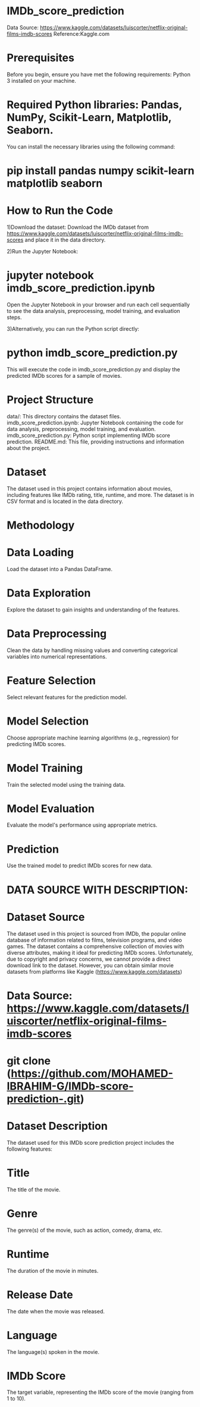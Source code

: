# IMDb_score_prediction

Data Source: https://www.kaggle.com/datasets/luiscorter/netflix-original-films-imdb-scores 
Reference:Kaggle.com

# Prerequisites
Before you begin, ensure you have met the following requirements:
Python 3 installed on your machine.
# Required Python libraries: Pandas, NumPy, Scikit-Learn, Matplotlib, Seaborn.

You can install the necessary libraries using the following command:
# pip install pandas numpy scikit-learn matplotlib seaborn

# How to Run the Code

1)Download the dataset:
Download the IMDb dataset from  https://www.kaggle.com/datasets/luiscorter/netflix-original-films-imdb-scores and place it in the data directory.

2)Run the Jupyter Notebook:
# jupyter notebook imdb_score_prediction.ipynb
Open the Jupyter Notebook in your browser and run each cell sequentially to see the data analysis, preprocessing, model training, and evaluation steps.

3)Alternatively, you can run the Python script directly:
# python imdb_score_prediction.py
This will execute the code in imdb_score_prediction.py and display the predicted IMDb scores for a sample of movies.

# Project Structure
data/: This directory contains the dataset files.
imdb_score_prediction.ipynb: Jupyter Notebook containing the code for data analysis, preprocessing, model training, and evaluation.
imdb_score_prediction.py: Python script implementing IMDb score prediction.
README.md: This file, providing instructions and information about the project.

# Dataset
The dataset used in this project contains information about movies, including features like IMDb rating, title, runtime, and more. The dataset is in CSV format and is located in the data directory.

# Methodology

# Data Loading
Load the dataset into a Pandas DataFrame.
# Data Exploration
Explore the dataset to gain insights and understanding of the features.
# Data Preprocessing
Clean the data by handling missing values and converting categorical variables into numerical representations.
# Feature Selection
Select relevant features for the prediction model.
# Model Selection
Choose appropriate machine learning algorithms (e.g., regression) for predicting IMDb scores.
# Model Training
Train the selected model using the training data.
# Model Evaluation
Evaluate the model's performance using appropriate metrics.
# Prediction
Use the trained model to predict IMDb scores for new data.

# DATA SOURCE WITH DESCRIPTION:

# Dataset Source
The dataset used in this project is sourced from IMDb, the popular online database of information related to films, television programs, and video games. 
The dataset contains a comprehensive collection of movies with diverse attributes, making it ideal for predicting IMDb scores. Unfortunately, due to copyright and privacy concerns, we cannot provide a direct download link to the dataset.
However, you can obtain similar movie datasets from platforms like  Kaggle (https://www.kaggle.com/datasets)

# Data Source: https://www.kaggle.com/datasets/luiscorter/netflix-original-films-imdb-scores 

# git clone (https://github.com/MOHAMED-IBRAHIM-G/IMDb-score-prediction-.git)

# Dataset Description
The dataset used for this IMDb score prediction project includes the following features:
# Title
The title of the movie.
# Genre
The genre(s) of the movie, such as action, comedy, drama, etc.
# Runtime
The duration of the movie in minutes.
# Release Date
The date when the movie was released.
# Language
The language(s) spoken in the movie.
# IMDb Score
The target variable, representing the IMDb score of the movie (ranging from 1 to 10).
